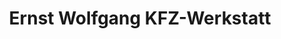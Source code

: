 ---
title: "Ernst Wolfgang KFZ-Werkstatt"
url: /oldenburg/ernst-wolfgang-kfz-werkstatt/
shop: Autowerkstatt
---